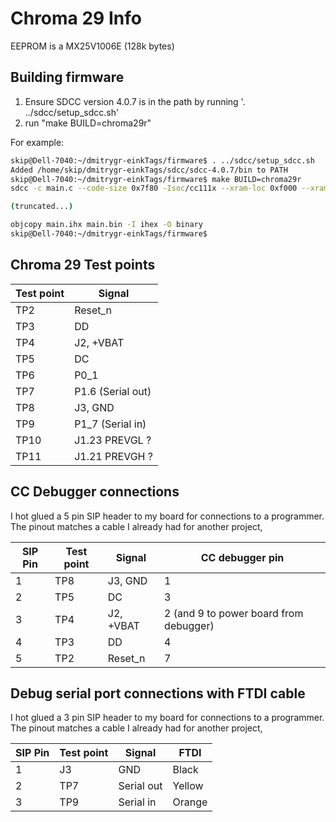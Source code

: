 # Chroma 29 Info

EEPROM is a MX25V1006E (128k bytes)

## Building firmware

1. Ensure SDCC version 4.0.7 is in the path by running '. ../sdcc/setup_sdcc.sh'
2. run "make BUILD=chroma29r"

For example:

````bash
skip@Dell-7040:~/dmitrygr-einkTags/firmware$ . ../sdcc/setup_sdcc.sh
Added /home/skip/dmitrygr-einkTags/sdcc/sdcc-4.0.7/bin to PATH
skip@Dell-7040:~/dmitrygr-einkTags/firmware$ make BUILD=chroma29r
sdcc -c main.c --code-size 0x7f80 -Isoc/cc111x --xram-loc 0xf000 --xram-size 0xda2 --model-medium -Icpu/8051 -mmcs51 --std-c2x --opt-code-size --peep-file cpu/8051/peep.def --fomit-frame-pointer -Iboard/chroma29r -Isoc/cc111x -Icpu/8051 -DBARCODE -I. -o main.rel

(truncated...)

objcopy main.ihx main.bin -I ihex -O binary
skip@Dell-7040:~/dmitrygr-einkTags/firmware$
````

## Chroma 29 Test points

| Test point | Signal | 
|-|-|
| TP2  | Reset_n |
|TP3 | DD |
|TP4| J2, +VBAT | 
|TP5 | DC | 
|TP6 | P0_1 |
|TP7 | P1.6 (Serial out) |
|TP8 | J3, GND |
|TP9 | P1_7 (Serial in) |
|TP10| J1.23 PREVGL ?|
|TP11 | J1.21 PREVGH ? |

## CC Debugger connections

I hot glued a 5 pin SIP header to my board for connections to a programmer. 
The pinout matches a cable I already had for another project,

| SIP Pin | Test point | Signal | CC debugger pin |
|-|-|-|-|
|1|TP8 | J3, GND |  1 |
|2|TP5 | DC | 3 |
|3|TP4| J2, +VBAT | 2 (and 9 to power board from debugger) |
|4|TP3 | DD | 4 |
|5|TP2  | Reset_n | 7 |


## Debug serial port connections with FTDI cable

I hot glued a 3 pin SIP header to my board for connections to a programmer. 
The pinout matches a cable I already had for another project,

| SIP Pin | Test point | Signal | FTDI |
|-|-|-|-|
|1| J3  | GND | Black |
|2|TP7 | Serial out | Yellow |
|3|TP9 | Serial in | Orange |



